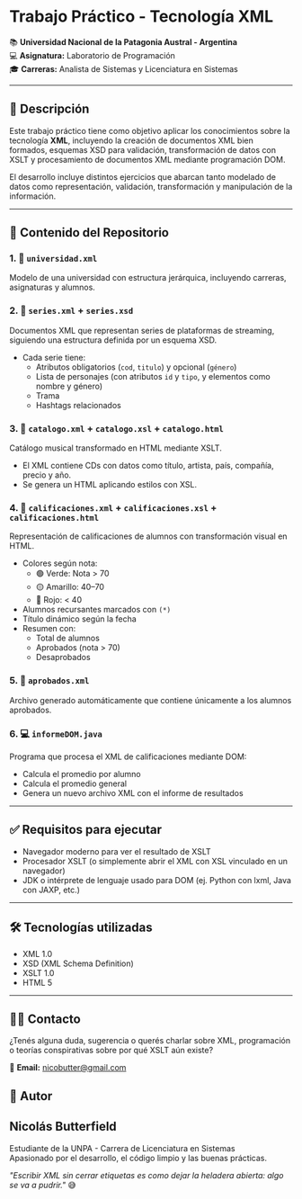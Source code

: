 # Trabajo Práctico - Tecnología XML  
📚 **Universidad Nacional de la Patagonia Austral - Argentina**  
💻 **Asignatura:** Laboratorio de Programación  
🎓 **Carreras:** Analista de Sistemas y Licenciatura en Sistemas  

---

## 📌 Descripción

Este trabajo práctico tiene como objetivo aplicar los conocimientos sobre la tecnología **XML**, incluyendo la creación de documentos XML bien formados, esquemas XSD para validación, transformación de datos con XSLT y procesamiento de documentos XML mediante programación DOM.  

El desarrollo incluye distintos ejercicios que abarcan tanto modelado de datos como representación, validación, transformación y manipulación de la información.

---

## 📁 Contenido del Repositorio

### 1. 📄 `universidad.xml`  
Modelo de una universidad con estructura jerárquica, incluyendo carreras, asignaturas y alumnos.

### 2. 📄 `series.xml` + `series.xsd`  
Documentos XML que representan series de plataformas de streaming, siguiendo una estructura definida por un esquema XSD.

- Cada serie tiene:
  - Atributos obligatorios (`cod`, `titulo`) y opcional (`género`)
  - Lista de personajes (con atributos `id` y `tipo`, y elementos como nombre y género)
  - Trama
  - Hashtags relacionados

### 3. 📄 `catalogo.xml` + `catalogo.xsl` + `catalogo.html`  
Catálogo musical transformado en HTML mediante XSLT.

- El XML contiene CDs con datos como título, artista, país, compañía, precio y año.
- Se genera un HTML aplicando estilos con XSL.

### 4. 📄 `calificaciones.xml` + `calificaciones.xsl` + `calificaciones.html`  
Representación de calificaciones de alumnos con transformación visual en HTML.

- Colores según nota:
  - 🟢 Verde: Nota > 70  
  - 🟡 Amarillo: 40–70  
  - 🔴 Rojo: < 40  
- Alumnos recursantes marcados con `(*)`
- Título dinámico según la fecha
- Resumen con:
  - Total de alumnos
  - Aprobados (nota > 70)
  - Desaprobados

### 5. 🧠 `aprobados.xml`  
Archivo generado automáticamente que contiene únicamente a los alumnos aprobados.

### 6. 💻 `informeDOM.java`  
Programa que procesa el XML de calificaciones mediante DOM:

- Calcula el promedio por alumno
- Calcula el promedio general
- Genera un nuevo archivo XML con el informe de resultados

---

## ✅ Requisitos para ejecutar

- Navegador moderno para ver el resultado de XSLT
- Procesador XSLT (o simplemente abrir el XML con XSL vinculado en un navegador)
- JDK o intérprete de lenguaje usado para DOM (ej. Python con lxml, Java con JAXP, etc.)

---

## 🛠️ Tecnologías utilizadas

- XML 1.0  
- XSD (XML Schema Definition)  
- XSLT 1.0  
- HTML 5  

---

## 🙋‍♂️ Contacto

¿Tenés alguna duda, sugerencia o querés charlar sobre XML, programación o teorías conspirativas sobre por qué XSLT aún existe?

📧 **Email:** nicobutter@gmail.com  

## 🚀 Autor

## Nicolás Butterfield
Estudiante de la UNPA - Carrera de Licenciatura en Sistemas  
Apasionado por el desarrollo, el código limpio y las buenas prácticas.  

_"Escribir XML sin cerrar etiquetas es como dejar la heladera abierta: algo se va a pudrir."_ 😅
